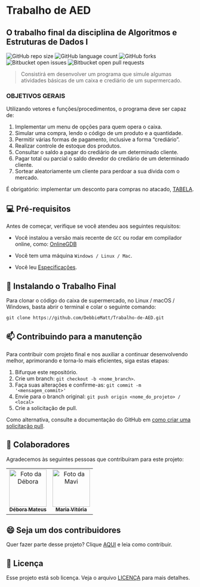 # Trabalho de AED 

## O trabalho final da disciplina de Algoritmos e Estruturas de Dados I

![GitHub repo size](https://img.shields.io/github/repo-size/iuricode/README-template?style=for-the-badge)
![GitHub language count](https://img.shields.io/github/languages/count/iuricode/README-template?style=for-the-badge)
![GitHub forks](https://img.shields.io/github/forks/iuricode/README-template?style=for-the-badge)
![Bitbucket open issues](https://img.shields.io/bitbucket/issues/iuricode/README-template?style=for-the-badge)
![Bitbucket open pull requests](https://img.shields.io/bitbucket/pr-raw/iuricode/README-template?style=for-the-badge)

> Consistirá em desenvolver um programa que simule algumas atividades básicas de um caixa e crediário de um supermercado.

### OBJETIVOS GERAIS

Utilizando vetores e funções/procedimentos, o programa deve ser capaz de:

1. Implementar um menu de opções para quem opera o caixa.
2. Simular uma compra, lendo o código de um produto e a quantidade.
3. Permitir várias formas de pagamento, inclusive a forma “crediário”.
4. Realizar controle de estoque dos produtos.
5. Consultar o saldo a pagar do crediário de um determinado cliente.
6. Pagar total ou parcial o saldo devedor do crediário de um determinado cliente.
7. Sortear aleatoriamente um cliente para perdoar a sua dívida com o mercado.

É obrigatório: implementar um desconto para compras no atacado, [TABELA](https://github.com/DebbieMatt/Trabalho-de-AED/blob/a0fcc911ff5e4b85a132d8899a734875f1b89b92/tabela%20pre%C3%A7o.pdf).

## 💻 Pré-requisitos

Antes de começar, verifique se você atendeu aos seguintes requisitos:

- Você instalou a versão mais recente de `GCC` ou rodar em compilador online, como: <a href= "https://www.onlinegdb.com/online_c++_compiler" > OnlineGDB </a>
  
- Você tem uma máquina `Windows / Linux / Mac`.
- Você leu [Especificações](https://github.com/DebbieMatt/Trabalho-de-AED/blob/d686341ba760d82f0cb46b7a0e54c9432a6c249f/Descri%C3%A7%C3%A3o%20do%20trabalho.pdf).

## 🚀 Instalando o Trabalho Final

Para clonar o código do caixa de supermercado, no Linux / macOS / Windows, basta abrir o terminal e colar o seguinte comando:

```
git clone https://github.com/DebbieMatt/Trabalho-de-AED.git
```

## 📫 Contribuindo para a manutenção

Para contribuir com projeto final e nos auxiliar a continuar desenvolvendo melhor, aprimorando e torna-lo mais eficientes, siga estas etapas:

1. Bifurque este repositório.
2. Crie um branch: `git checkout -b <nome_branch>`.
3. Faça suas alterações e confirme-as: `git commit -m '<mensagem_commit>'`
4. Envie para o branch original: `git push origin <nome_do_projeto> / <local>`
5. Crie a solicitação de pull.

Como alternativa, consulte a documentação do GitHub em [como criar uma solicitação pull](https://help.github.com/en/github/collaborating-with-issues-and-pull-requests/creating-a-pull-request).

## 🤝 Colaboradores

Agradecemos às seguintes pessoas que contribuíram para este projeto:

<table>
  <tr>
    <td align="center">
      <a href="https://github.com/DebbieMatt" title="Colaboradora">
        <img src="https://avatars.githubusercontent.com/u/112919058?v=4" width="100px;" alt="Foto da Débora"/><br>
        <sub>
          <b>Débora Mateus</b>
        </sub>
      </a>
    </td>
    <td align="center">
      <a href="https://github.com/m4vi" title="Colaboradora">
        <img src="https://avatars.githubusercontent.com/u/138706978?v=4" width="100px;" alt="Foto da Mavi"/><br>
        <sub>
          <b>Maria Vitória</b>
        </sub>
      </a>
    </td>
    
  </tr>
</table>

## 😄 Seja um dos contribuidores

Quer fazer parte desse projeto? Clique [AQUI](CONTRIBUTING.md) e leia como contribuir.

## 📝 Licença

Esse projeto está sob licença. Veja o arquivo [LICENÇA](LICENSE.md) para mais detalhes.